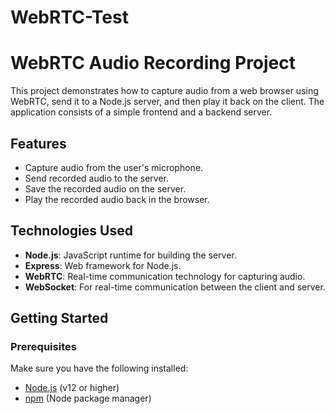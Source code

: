 # WebRTC-Test


# WebRTC Audio Recording Project

This project demonstrates how to capture audio from a web browser using WebRTC, send it to a Node.js server, and then play it back on the client. The application consists of a simple frontend and a backend server.

## Features

- Capture audio from the user's microphone.
- Send recorded audio to the server.
- Save the recorded audio on the server.
- Play the recorded audio back in the browser.

## Technologies Used

- **Node.js**: JavaScript runtime for building the server.
- **Express**: Web framework for Node.js.
- **WebRTC**: Real-time communication technology for capturing audio.
- **WebSocket**: For real-time communication between the client and server.

## Getting Started

### Prerequisites

Make sure you have the following installed:

- [Node.js](https://nodejs.org/en/) (v12 or higher)
- [npm](https://www.npmjs.com/) (Node package manager)
